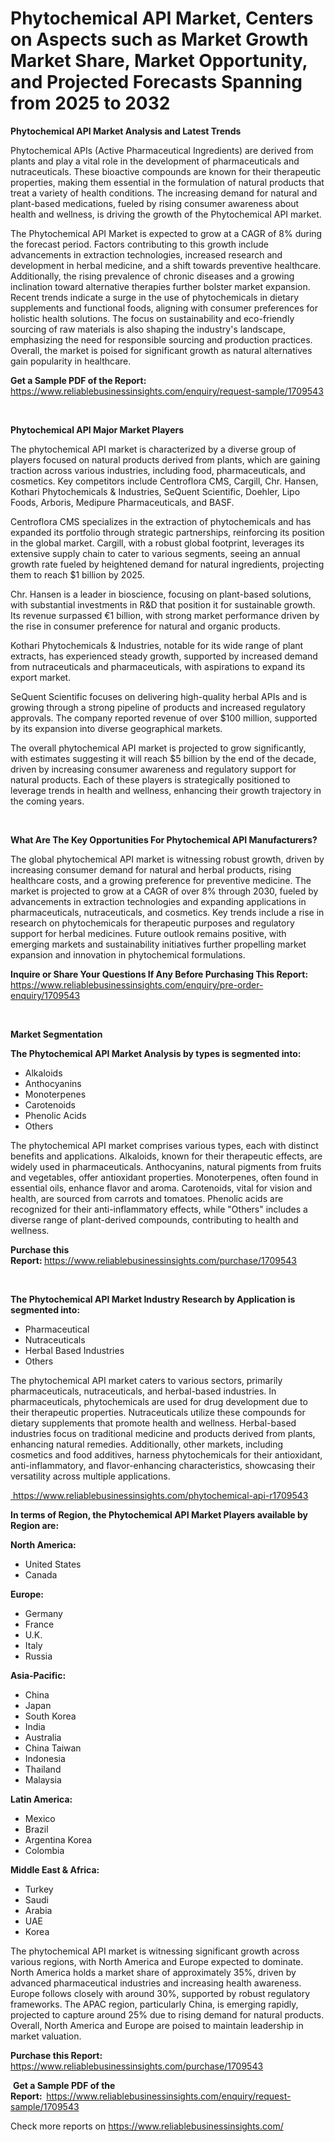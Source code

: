 <p><h1>Phytochemical API Market, Centers on Aspects such as Market Growth Market Share, Market Opportunity, and Projected Forecasts Spanning from 2025 to 2032</h1></p><p><strong>Phytochemical API Market Analysis and Latest Trends</strong></p>
<p><p>Phytochemical APIs (Active Pharmaceutical Ingredients) are derived from plants and play a vital role in the development of pharmaceuticals and nutraceuticals. These bioactive compounds are known for their therapeutic properties, making them essential in the formulation of natural products that treat a variety of health conditions. The increasing demand for natural and plant-based medications, fueled by rising consumer awareness about health and wellness, is driving the growth of the Phytochemical API market.</p><p>The Phytochemical API Market is expected to grow at a CAGR of 8% during the forecast period. Factors contributing to this growth include advancements in extraction technologies, increased research and development in herbal medicine, and a shift towards preventive healthcare. Additionally, the rising prevalence of chronic diseases and a growing inclination toward alternative therapies further bolster market expansion. Recent trends indicate a surge in the use of phytochemicals in dietary supplements and functional foods, aligning with consumer preferences for holistic health solutions. The focus on sustainability and eco-friendly sourcing of raw materials is also shaping the industry's landscape, emphasizing the need for responsible sourcing and production practices. Overall, the market is poised for significant growth as natural alternatives gain popularity in healthcare.</p></p>
<p><strong>Get a Sample PDF of the Report:&nbsp;</strong> <a href="https://www.reliablebusinessinsights.com/enquiry/request-sample/1709543?utm_campaign=2295&utm_medium=2&utm_source=Github&utm_content=ia&utm_term=27032025&utm_id=phytochemical-api">https://www.reliablebusinessinsights.com/enquiry/request-sample/1709543</a></p>
<p>&nbsp;</p>
<p><strong>Phytochemical API Major Market Players</strong></p>
<p><p>The phytochemical API market is characterized by a diverse group of players focused on natural products derived from plants, which are gaining traction across various industries, including food, pharmaceuticals, and cosmetics. Key competitors include Centroflora CMS, Cargill, Chr. Hansen, Kothari Phytochemicals & Industries, SeQuent Scientific, Doehler, Lipo Foods, Arboris, Medipure Pharmaceuticals, and BASF.</p><p>Centroflora CMS specializes in the extraction of phytochemicals and has expanded its portfolio through strategic partnerships, reinforcing its position in the global market. Cargill, with a robust global footprint, leverages its extensive supply chain to cater to various segments, seeing an annual growth rate fueled by heightened demand for natural ingredients, projecting them to reach $1 billion by 2025.</p><p>Chr. Hansen is a leader in bioscience, focusing on plant-based solutions, with substantial investments in R&D that position it for sustainable growth. Its revenue surpassed €1 billion, with strong market performance driven by the rise in consumer preference for natural and organic products.</p><p>Kothari Phytochemicals & Industries, notable for its wide range of plant extracts, has experienced steady growth, supported by increased demand from nutraceuticals and pharmaceuticals, with aspirations to expand its export market.</p><p>SeQuent Scientific focuses on delivering high-quality herbal APIs and is growing through a strong pipeline of products and increased regulatory approvals. The company reported revenue of over $100 million, supported by its expansion into diverse geographical markets.</p><p>The overall phytochemical API market is projected to grow significantly, with estimates suggesting it will reach $5 billion by the end of the decade, driven by increasing consumer awareness and regulatory support for natural products. Each of these players is strategically positioned to leverage trends in health and wellness, enhancing their growth trajectory in the coming years.</p></p>
<p>&nbsp;</p>
<p><strong>What Are The Key Opportunities For Phytochemical API Manufacturers?</strong></p>
<p><p>The global phytochemical API market is witnessing robust growth, driven by increasing consumer demand for natural and herbal products, rising healthcare costs, and a growing preference for preventive medicine. The market is projected to grow at a CAGR of over 8% through 2030, fueled by advancements in extraction technologies and expanding applications in pharmaceuticals, nutraceuticals, and cosmetics. Key trends include a rise in research on phytochemicals for therapeutic purposes and regulatory support for herbal medicines. Future outlook remains positive, with emerging markets and sustainability initiatives further propelling market expansion and innovation in phytochemical formulations.</p></p>
<p><strong>Inquire or Share Your Questions If Any Before Purchasing This Report:</strong> <a href="https://www.reliablebusinessinsights.com/enquiry/pre-order-enquiry/1709543?utm_campaign=2295&utm_medium=2&utm_source=Github&utm_content=ia&utm_term=27032025&utm_id=phytochemical-api">https://www.reliablebusinessinsights.com/enquiry/pre-order-enquiry/1709543</a></p>
<p>&nbsp;</p>
<p><strong>Market Segmentation</strong></p>
<p><strong>The Phytochemical API Market Analysis by types is segmented into:</strong></p>
<p><ul><li>Alkaloids</li><li>Anthocyanins</li><li>Monoterpenes</li><li>Carotenoids</li><li>Phenolic Acids</li><li>Others</li></ul></p>
<p><p>The phytochemical API market comprises various types, each with distinct benefits and applications. Alkaloids, known for their therapeutic effects, are widely used in pharmaceuticals. Anthocyanins, natural pigments from fruits and vegetables, offer antioxidant properties. Monoterpenes, often found in essential oils, enhance flavor and aroma. Carotenoids, vital for vision and health, are sourced from carrots and tomatoes. Phenolic acids are recognized for their anti-inflammatory effects, while "Others" includes a diverse range of plant-derived compounds, contributing to health and wellness.</p></p>
<p><strong>Purchase this Report:&nbsp;</strong><a href="https://www.reliablebusinessinsights.com/purchase/1709543?utm_campaign=2295&utm_medium=2&utm_source=Github&utm_content=ia&utm_term=27032025&utm_id=phytochemical-api">https://www.reliablebusinessinsights.com/purchase/1709543</a></p>
<p>&nbsp;</p>
<p><strong>The Phytochemical API Market Industry Research by Application is segmented into:</strong></p>
<p><ul><li>Pharmaceutical</li><li>Nutraceuticals</li><li>Herbal Based Industries</li><li>Others</li></ul></p>
<p><p>The phytochemical API market caters to various sectors, primarily pharmaceuticals, nutraceuticals, and herbal-based industries. In pharmaceuticals, phytochemicals are used for drug development due to their therapeutic properties. Nutraceuticals utilize these compounds for dietary supplements that promote health and wellness. Herbal-based industries focus on traditional medicine and products derived from plants, enhancing natural remedies. Additionally, other markets, including cosmetics and food additives, harness phytochemicals for their antioxidant, anti-inflammatory, and flavor-enhancing characteristics, showcasing their versatility across multiple applications.</p></p>
<p><a href="https://www.reliablebusinessinsights.com/phytochemical-api-r1709543?utm_campaign=2295&utm_medium=2&utm_source=Github&utm_content=ia&utm_term=27032025&utm_id=phytochemical-api">&nbsp;https://www.reliablebusinessinsights.com/phytochemical-api-r1709543</a></p>
<p><strong>In terms of Region, the Phytochemical API Market Players available by Region are:</strong></p>
<p>
    <p> <strong> North America: </strong>
        <ul>
            <li>United States</li>
            <li>Canada</li>
        </ul>
        </p> 
    <p> <strong> Europe: </strong>
        <ul>
            <li>Germany</li>
            <li>France</li>
            <li>U.K.</li>
            <li>Italy</li>
            <li>Russia</li>
        </ul>
        </p> 
    <p> <strong> Asia-Pacific: </strong>
        <ul>
            <li>China</li>
            <li>Japan</li>
            <li>South Korea</li>
            <li>India</li>
            <li>Australia</li>
            <li>China Taiwan</li>
            <li>Indonesia</li>
            <li>Thailand</li>
            <li>Malaysia</li>
        </ul>
        </p> 
    <p> <strong> Latin America: </strong>
        <ul>
            <li>Mexico</li>
            <li>Brazil</li>
            <li>Argentina Korea</li>
            <li>Colombia</li>
        </ul>
        </p> 
    <p> <strong> Middle East & Africa: </strong>
        <ul>
            <li>Turkey</li>
            <li>Saudi</li>
            <li>Arabia</li>
            <li>UAE</li>
            <li>Korea</li>
        </ul>
    </p>
    </p>
<p><p>The phytochemical API market is witnessing significant growth across various regions, with North America and Europe expected to dominate. North America holds a market share of approximately 35%, driven by advanced pharmaceutical industries and increasing health awareness. Europe follows closely with around 30%, supported by robust regulatory frameworks. The APAC region, particularly China, is emerging rapidly, projected to capture around 25% due to rising demand for natural products. Overall, North America and Europe are poised to maintain leadership in market valuation.</p></p>
<p><strong>Purchase this Report: </strong><a href="https://www.reliablebusinessinsights.com/purchase/1709543?utm_campaign=2295&utm_medium=2&utm_source=Github&utm_content=ia&utm_term=27032025&utm_id=phytochemical-api">https://www.reliablebusinessinsights.com/purchase/1709543</a></p>
<p>&nbsp;<strong>Get a Sample PDF of the Report:&nbsp;&nbsp;</strong><a href="https://www.reliablebusinessinsights.com/enquiry/request-sample/1709543?utm_campaign=2295&utm_medium=2&utm_source=Github&utm_content=ia&utm_term=27032025&utm_id=phytochemical-api">https://www.reliablebusinessinsights.com/enquiry/request-sample/1709543</a></p>
<p><strong></strong></p>
<p>Check more reports on <a href="https://www.reliablebusinessinsights.com/?utm_campaign=2295&utm_medium=2&utm_source=Github&utm_content=ia&utm_term=27032025&utm_id=phytochemical-api">https://www.reliablebusinessinsights.com/</a></p>